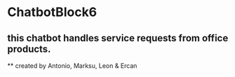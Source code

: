 # ChatbotBlock6
## this chatbot handles service requests from office products.

** created by Antonio, Marksu, Leon & Ercan 
